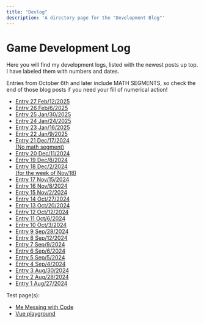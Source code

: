```yaml
---
title: "Devlog"
description: 'A directory page for the "Development Blog"'
---
```


# Game Development Log

Here you will find my development logs, listed with the newest posts up top. I have labeled them with numbers and dates.

Entries from October 6th and later include MATH SEGMENTS, so check the end of those blog posts if you need your fill of numerical action!

<ul>
<li><a class="button-link" href="/devlog/feb-12-2025">Entry 27  <span class="date">Feb/12/2025 </span></a></li>
<li><a class="button-link" href="/devlog/feb-6-2025">Entry 26  <span class="date">Feb/6/2025 </span></a></li>
<li><a class="button-link" href="/devlog/jan-30-2025">Entry 25  <span class="date">Jan/30/2025 </span></a></li>
<li><a class="button-link" href="/devlog/jan-24-2025">Entry 24  <span class="date">Jan/24/2025 </span></a></li>
<li><a class="button-link" href="/devlog/jan-16-2025">Entry 23  <span class="date">Jan/16/2025 </span></a></li>
<li><a class="button-link" href="/devlog/jan-9-2025">Entry 22  <span class="date">Jan/9/2025 </span></a></li>
<li><a class="button-link" href="/devlog/dec-17-2024">Entry 21  <span class="date">Dec/17/2024 <br> (No math segment)</span></a></li>
<li><a class="button-link" href="/devlog/dec-11-2024">Entry 20  <span class="date">Dec/11/2024</span></a></li>
<li><a class="button-link" href="/devlog/dec-8-2024">Entry 19  <span class="date">Dec/8/2024</span></a></li>
<li><a class="button-link" href="/devlog/dec-2-2024">Entry 18  <span class="date">Dec/2/2024 <br> (for the week of Nov/18)</span></a></li>
<li><a class="button-link" href="/devlog/nov-15-2024">Entry 17  <span class="date">Nov/15/2024</span></a></li>
<li><a class="button-link" href="/devlog/nov-8-2024">Entry 16  <span class="date">Nov/8/2024</span></a></li>
<li><a class="button-link" href="/devlog/nov-2-2024">Entry 15  <span class="date">Nov/2/2024</span></a></li>
<li><a class="button-link" href="/devlog/oct-27-2024">Entry 14  <span class="date">Oct/27/2024</span></a></li>
<li><a class="button-link" href="/devlog/oct-20-2024">Entry 13  <span class="date">Oct/20/2024</span></a></li>
<li><a class="button-link" href="/devlog/oct-12-2024">Entry 12  <span class="date">Oct/12/2024</span></a></li>
<li><a class="button-link" href="/devlog/oct-6-2024">Entry 11  <span class="date">Oct/6/2024</span></a></li>
<li><a class="button-link" href="/devlog/oct-3-2024">Entry 10  <span class="date">Oct/3/2024</span></a></li>
<li><a class="button-link" href="/devlog/sep-28-2024">Entry 9  <span class="date">Sep/28/2024</span></a></li>
<li><a class="button-link" href="/devlog/sep-12-2024">Entry 8  <span class="date">Sep/12/2024</span></a></li>
<li><a class="button-link" href="/devlog/sep-9-2024">Entry 7  <span class="date">Sep/9/2024</span></a></li>
<li><a class="button-link" href="/devlog/sep-6-2024">Entry 6  <span class="date">Sep/6/2024</span></a></li>
<li><a class="button-link" href="/devlog/sep-5-2024">Entry 5  <span class="date">Sep/5/2024</span></a></li>
<li><a class="button-link" href="/devlog/sep-4-2024">Entry 4  <span class="date">Sep/4/2024</span></a></li>
<li><a class="button-link" href="/devlog/aug-30-2024">Entry 3  <span class="date">Aug/30/2024</span></a></li>
<li><a class="button-link" href="/devlog/aug-28-2024">Entry 2  <span class="date">Aug/28/2024</span></a></li>
<li><a class="button-link" href="/devlog/aug-27-2024">Entry 1  <span class="date">Aug/27/2024</span></a></li>
</ul>

Test page(s):

<ul>
  <li><a href="/devlog/coding-experiment">Me Messing with Code</a></li>
  <li><a href="/tester">Vue playground</a></li>
</ul>
